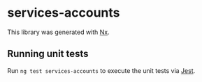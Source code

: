 # services-accounts

This library was generated with [Nx](https://nx.dev).

## Running unit tests

Run `ng test services-accounts` to execute the unit tests via [Jest](https://jestjs.io).
